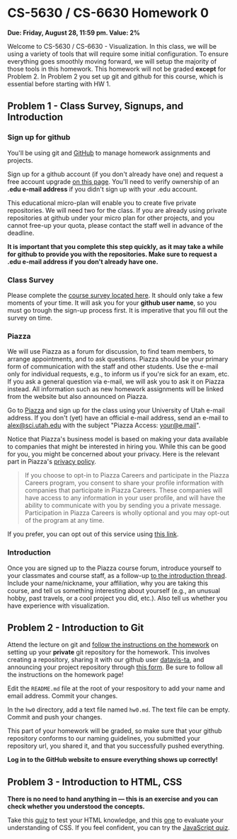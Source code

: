 # CS-5630 / CS-6630 Homework 0

**Due: Friday, August 28, 11:59 pm. Value: 2%**

Welcome to CS-5630 / CS-6630 - Visualization.  In this class, we will be using a variety of tools that will require some initial configuration. To ensure everything goes smoothly moving forward, we will setup the majority of those tools in this homework.  This homework will not be graded **except** for Problem 2. In Problem 2 you set up git and github for this course, which is essential before starting with HW 1.

## Problem 1 - Class Survey, Signups, and Introduction

### Sign up for github

You'll be using git and [GitHub](http://github.com) to manage homework assignments and projects.

Sign up for a github account (if you don't already have one) and request a free account upgrade [on this page](https://education.github.com/). You'll need to verify ownership of an **.edu e-mail address** if you didn't sign up with your .edu account. 

This educational micro-plan will enable you to create five private repositories. We will need two for the class. If you are already using private repositories at github under your micro plan for other projects, and you cannot free-up your quota, please contact the staff well in advance of the deadline.

**It is important that you complete this step quickly, as it may take a while for github to provide you with the repositories. Make sure to request a .edu e-mail address if you don't already have one.**

### Class Survey
Please complete the [course survey located here](https://docs.google.com/forms/d/1W74NB-xAB1vKK_QmE_hL4pvLoFubOgsgIcg-6psqUa8/viewform). It should only take a few moments of your time. It will ask you for your **github user name**, so you must go trough the sign-up process first. It is imperative that you fill out the survey on time.

### Piazza
We will use Piazza as a forum for discussion, to find team members, to arrange appointments, and to ask questions. Piazza should be your primary form of communication with the staff and other students. Use the e-mail only for individual requests, e.g., to inform us if you're sick for an exam, etc. If you ask a general question via e-mail, we will ask you to ask it on Piazza instead. All information such as new homework assignments will be linked from the website but also announced on Piazza.

Go to [Piazza](http://piazza.com/utah/fall2015/cs5630cs6630) and sign up for the class using your University of Utah e-mail address. If you don't (yet) have an official e-mail address, send an e-mail to [alex@sci.utah.edu](mailto:alex@sci.utah.edu) with the subject "Piazza Access: your@e.mail".  

Notice that Piazza's business model is based on making your data available to companies that might be interested in hiring you. While this can be good for you, you might be concerned about your privacy. Here is the relevant part in Piazza's [privacy policy](https://piazza.com/legal/privacy).

> If you choose to opt-in to Piazza Careers and participate in the Piazza Careers program, you consent to share your profile information with companies that participate in Piazza Careers. These companies will have access to any information in your user profile, and will have the ability to communicate with you by sending you a private message. Participation in Piazza Careers is wholly optional and you may opt-out of the program at any time.


 If you prefer, you can opt out of this service using [this link](https://piazza.com/careers/dashboard#/settings). 




### Introduction

Once you are signed up to the Piazza course forum, introduce yourself to your classmates and course staff, as a follow-up [to the introduction thread](https://piazza.com/class/hzygu2uzmp4h7?cid=6). Include your name/nickname, your affiliation, why you are taking this course, and tell us something interesting about yourself (e.g., an unusual hobby, past travels, or a cool project you did, etc.). Also tell us whether you have experience with visualization.

## Problem 2 - Introduction to Git

Attend the lecture on git and [follow the instructions on the homework](http://dataviscourse.net/2015/homework/) on setting up your **private** git repository for the homework. This involves creating a repository, sharing it with our github user [datavis-ta](http://github.com/datavis-ta), and announcing your project repository through [this form](https://docs.google.com/forms/d/1C7nljpvoRzbTrSxZAWuNZuiq-uI1cPIoBcERNTrYsDo/viewform). Be sure to follow all the instructions on the homework page!

Edit the `README.md` file at the root of your respository to add your name and email address. Commit your changes.

In the `hw0` directory, add a text file named `hw0.md`. The text file can be empty. Commit and push your changes.

This part of your homework will be graded, so make sure that your github repository conforms to our naming guidelines, you submitted your repository url, you shared it, and that you successfully pushed everything.

**Log in to the GitHub website to ensure everything shows up correctly!**

## Problem 3 - Introduction to HTML, CSS

**There is no need to hand anything in — this is an exercise and you can check whether you understood the concepts.**

Take this [quiz](http://www.w3schools.com/quiztest/quiztest.asp?qtest=HTML) to test your HTML knowledge, and this [one](http://www.w3schools.com/quiztest/quiztest.asp?qtest=CSS) to evaluate your understanding of CSS. If you feel confident, you can try the [JavaScript quiz](http://www.w3schools.com/quiztest/quiztest.asp?qtest=JavaScript).

